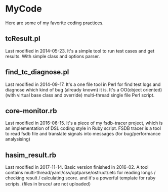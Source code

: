 # MyCode
Here are some of my favorite coding practices.

## tcResult.pl
Last modified in 2014-05-23. It's a simple tool to run test cases and get results. With simple class and options parser.

## find_tc_diagnose.pl
Last modified in 2014-09-17. It's a one file tool in Perl for find test logs and diagnose which kind of bug (already known) it is. It's a OO(object oriented) (with virtual base class and override) multi-thread single file Perl script.

## core-monitor.rb
Last modified in 2016-06-15. It's a piece of my fsdb-tracer project, which is an implementation of DSL coding style in Ruby script. FSDB tracer is a tool to read fsdb file and translate signals into messages (for bug/performance analysising)

## hasim_result.rb
Last modified in 2017-11-14. Basic version finished in 2016-02. A tool contains multi-thread/yaml/csv/optparse/ostruct/.etc for reading longs / checking result / calculating score. and it's a powerful template for ruby scripts. (files in bruce/ are not uploaded）
